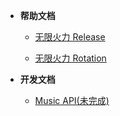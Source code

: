 - **帮助文档**

  - [无限火力 Release](docs.md)

  - [无限火力 Rotation](rotation.md)

- **开发文档**

  - [Music API(未完成)](musicapi.md)